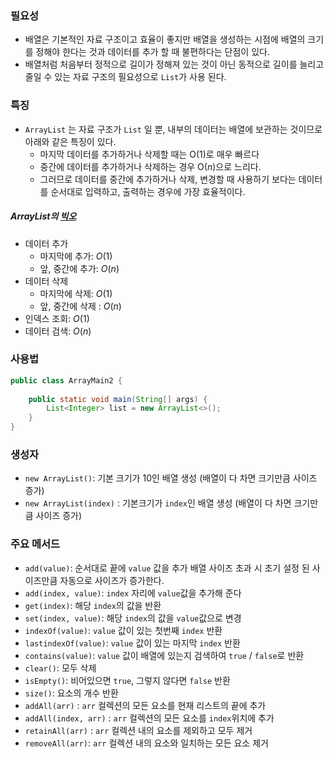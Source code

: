 ### 필요성

- 배열은 기본적인 자료 구조이고 효율이 좋지만 배열을 생성하는 시점에 배열의 크기를 정해야 한다는 것과 데이터를 추가 할 때 불편하다는 단점이 있다.
- 배열처럼 처음부터 정적으로 길이가 정해져 있는 것이 아닌 동적으로 길이를 늘리고 줄일 수 있는 자료 구조의 필요성으로 `List`가 사용 된다.

### 특징

- `ArrayList` 는 자료 구조가 `List` 일 뿐, 내부의 데이터는 배열에 보관하는 것이므로 아래와 같은 특징이 있다.
	- 마지막 데이터를 추가하거나 삭제할 때는 O(1)로 매우 빠르다
	- 중간에 데이터를 추가하거나 삭제하는 경우 O($n$)으로 느리다.
	- 그러므로 데이터를 중간에 추가하거나 삭제, 변경할 때 사용하기 보다는 데이터를 순서대로 입력하고, 출력하는 경우에 가장 효율적이다.

##### ArrayList의 [빅오](<cf. 빅오(O) 표기법.md>)

- 데이터 추가
	- 마지막에 추가: $O(1)$
	- 앞, 중간에 추가: $O(n)$
- 데이터 삭제
	- 마지막에 삭제: $O(1)$
	- 앞, 중간에 삭제 : $O(n)$
- 인덱스 조회: $O(1)$
- 데이터 검색: $O(n)$

### 사용법

```java
public class ArrayMain2 {  
  
    public static void main(String[] args) {  
        List<Integer> list = new ArrayList<>();  
    }  
}
```

### 생성자

- `new ArrayList()`: 기본 크기가 10인 배열 생성 (배열이 다 차면 크기만큼 사이즈 증가)
- `new ArrayList(index)` : 기본크기가 `index`인 배열 생성 (배열이 다 차면 크기만큼 사이즈 증가)

### 주요 메서드

- `add(value)`: 순서대로 끝에 `value` 값을 추가 배열 사이즈 초과 시 초기 설정 된 사이즈만큼 자동으로 사이즈가 증가한다.
- `add(index, value)`: `index` 자리에 `value`값을 추가해 준다
- `get(index)`: 해당 `index`의 값을 반환
- `set(index, value)`: 해당 `index`의 값을 `value`값으로 변경
- `indexOf(value)`: `value` 값이 있는 첫번째 `index` 반환
- `lastindexOf(value)`: `value` 값이 있는 마지막 `index` 반환
- `contains(value)`: `value` 값이 배열에 있는지 검색하여 `true` / `false`로 반환
- `clear()`: 모두 삭제
- `isEmpty()`: 비어있으면 `true`, 그렇지 않다면 `false` 반환
- `size()`: 요소의 개수 반환
- `addAll(arr)` : `arr` 컬렉션의 모든 요소를 현재 리스트의 끝에 추가
- `addAll(index, arr)` : `arr` 컬렉션의 모든 요소를 `index`위치에 추가
- `retainAll(arr)` : `arr` 컬렉션 내의 요소를 제외하고 모두 제거
- `removeAll(arr)`: `arr` 컬렉션 내의 요소와 일치하는 모든 요소 제거

